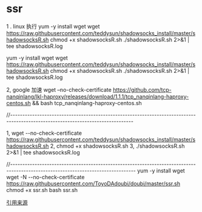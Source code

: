 # ssr

1 . linux 执行
yum -y install wget
wget https://raw.githubusercontent.com/teddysun/shadowsocks_install/master/shadowsocksR.sh
chmod +x shadowsocksR.sh
./shadowsocksR.sh 2>&1 | tee shadowsocksR.log

yum -y install wget
wget https://raw.githubusercontent.com/teddysun/shadowsocks_install/master/shadowsocksR.sh
chmod +x shadowsocksR.sh
./shadowsocksR.sh 2>&1 | tee shadowsocksR.log

2, google 加速
wget –no-check-certificate https://github.com/tcp-nanqinlang/lkl-haproxy/releases/download/1.1.1/tcp_nanqinlang-haproxy-centos.sh && bash tcp_nanqinlang-haproxy-centos.sh





//--------------------------------------------------------------------------------------------------------------------------------

1, wget --no-check-certificate https://raw.githubusercontent.com/teddysun/shadowsocks_install/master/shadowsocksR.sh
2, chmod +x shadowsocksR.sh
3, ./shadowsocksR.sh 2>&1 | tee shadowsocksR.log

//---------------------------------------------------------------------------------------------------------------------------------
yum -y install wget
wget -N --no-check-certificate https://raw.githubusercontent.com/ToyoDAdoubi/doubi/master/ssr.sh
chmod +x ssr.sh
bash ssr.sh

[引用来源](https://github.com/ToyoDAdoubi/doubi)

